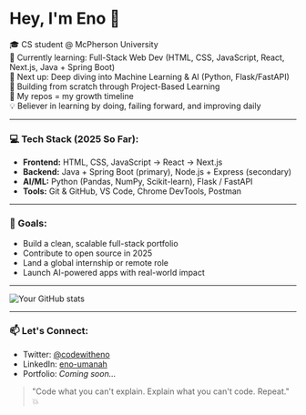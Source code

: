 # Hey, I'm Eno 👋

🎓 CS student @ McPherson University  
🌱 Currently learning: Full-Stack Web Dev (HTML, CSS, JavaScript, React, Next.js, Java + Spring Boot)  
🧠 Next up: Deep diving into Machine Learning & AI (Python, Flask/FastAPI)  
🔨 Building from scratch through Project-Based Learning  
📁 My repos = my growth timeline  
💡 Believer in learning by doing, failing forward, and improving daily  

---

### 💻 Tech Stack (2025 So Far):
- **Frontend:** HTML, CSS, JavaScript → React → Next.js  
- **Backend:** Java + Spring Boot (primary), Node.js + Express (secondary)  
- **AI/ML:** Python (Pandas, NumPy, Scikit-learn), Flask / FastAPI  
- **Tools:** Git & GitHub, VS Code, Chrome DevTools, Postman  

---

### 🎯 Goals:
- Build a clean, scalable full-stack portfolio  
- Contribute to open source in 2025  
- Land a global internship or remote role  
- Launch AI-powered apps with real-world impact  

---

![Your GitHub stats](https://github-readme-stats.vercel.app/api?username=enoumanah&show_icons=true&theme=radical)

---

### 📫 Let's Connect:
- Twitter: [@codewitheno](https://x.com/codewitheno)  
- LinkedIn: [eno-umanah](https://www.linkedin.com/in/eno-umanah)  
- Portfolio: *Coming soon...*

> "Code what you can't explain. Explain what you can't code. Repeat." 💥
